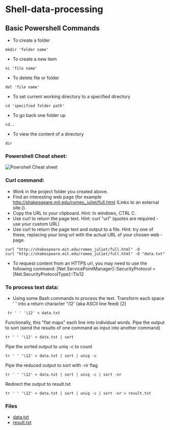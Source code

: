 # Shell-data-processing

## Basic Powershell Commands
- To create a folder
```
mkdir 'folder name'
```
- To create a new item
```
ni 'file name'
```
- To delete file or folder
```
del 'file name'
```
- To set current working directory to a specified directory
```
cd 'specified folder path'
```
- To go back one folder up
```
cd..
````
- To view the content of a directory
```
dir
```
### Powershell Cheat sheet:
![Powrshell Cheat sheet](./powershellCheatSheet.png)

### Curl command:
- Work in the project folder you created above.
- Find an interesting web page (for example http://shakespeare.mit.edu/romeo_juliet/full.html (Links to an external site.)).
- Copy the URL to your clipboard. Hint: In windows, CTRL C.
- Use curl to return the page text. Hint: curl "url"  (quotes are required - use your custom URL)
- Use curl to return the page text and output to a file. Hint: try one of these, replacing your long url with the actual URL of your chosen web - page.
```
curl "http://shakespeare.mit.edu/romeo_juliet/full.html" -O 
curl "http://shakespeare.mit.edu/romeo_juliet/full.html" -O "data.txt"
```
- To request content from an HTTPS url, you may need to use the following command:
[Net.ServicePointManager]::SecurityProtocol = [Net.SecurityProtocolType]::Tls12

### To process text data:

- Using some Bash commands to process the text.
Transform each space ' ' into a return character '\12' (aka ASCII line feed) [2]
```
 tr ' ' '\12' < data.txt
```
Functionally, this "flat maps" each line into individual words. 
Pipe the output to sort (send the results of one command as input into another command)
```
tr ' ' '\12' < data.txt | sort
```
Pipe the sorted output to uniq -c to count
```
tr ' ' '\12' < data.txt | sort | uniq -c
```
Pipe the reduced output to sort with -nr flag
```
tr ' ' '\12' < data.txt | sort | uniq -c | sort -nr
```
Redirect the output to result.txt
```
tr ' ' '\12' < data.txt | sort | uniq -c | sort -nr > result.txt
```

### Files

- [data.txt](./data.txt)
- [result.txt](./result.txt)
